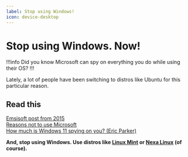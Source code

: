 ```yaml
---
label: Stop using Windows!
icon: device-desktop
---
```


# Stop using Windows. Now!

!!!info Did you know
Microsoft can spy on everything you do while using their OS?
!!!

Lately, a lot of people have been switching to distros like Ubuntu for this particular reason.

## Read this

[Emsisoft post from 2015](https://www.emsisoft.com/en/blog/18770/the-truth-about-windows-10-spying-on-almost-everything-you-do/) <br>
[Reasons not to use Microsoft](https://stallman.org/microsoft.html) <br>
[How much is Windows 11 spying on you? (Eric Parker)](https://www.youtube.com/watch?v=j2TyrLZT0r0)

**And, stop using Windows. Use distros like [Linux Mint](https://linuxmint.com) or [Nexa Linux](https://nexalinux.xyz) (of course).**

